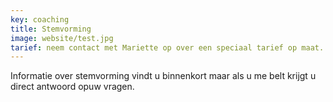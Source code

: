 ```yaml
---
key: coaching
title: Stemvorming
image: website/test.jpg
tarief: neem contact met Mariette op over een speciaal tarief op maat.
---
```

Informatie over stemvorming vindt u binnenkort maar als u me belt krijgt u direct antwoord opuw vragen.
